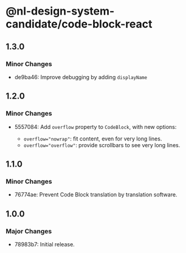 # @nl-design-system-candidate/code-block-react

## 1.3.0

### Minor Changes

- de9ba46: Improve debugging by adding `displayName`

## 1.2.0

### Minor Changes

- 5557084: Add `overflow` property to `CodeBlock`, with new options:

  - `overflow="nowrap"`: fit content, even for very long lines.
  - `overflow="overflow"`: provide scrollbars to see very long lines.

## 1.1.0

### Minor Changes

- 76774ae: Prevent Code Block translation by translation software.

## 1.0.0

### Major Changes

- 78983b7: Initial release.
